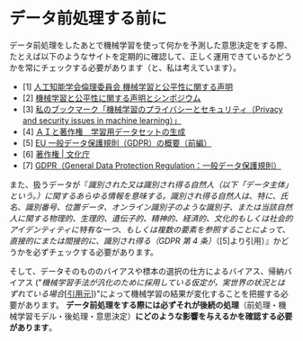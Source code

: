 ﻿# データ前処理する前に

データ前処理をしたあとで機械学習を使って何かを予測した意思決定をする際、たとえば以下のようなサイトを定期的に確認して、正しく運用できているかどうかを常にチェックする必要があります（と、私は考えています）。

- [1] [人工知能学会倫理委員会 機械学習と公平性に関する声明](http://ai-elsi.org/archives/888)
- [2] [機械学習と公平性に関する声明とシンポジウム](http://ai-elsi.org/archives/898)
- [3] [私のブックマーク「機械学習のプライバシーとセキュリティ（Privacy and security issues in machine learning）」](https://www.ai-gakkai.or.jp/resource/my-bookmark/my-bookmark_vol32-no5/)
- [4] [ＡＩと著作権　学習用データセットの生成](http://www.uit-patent.or.jp/%EF%BD%81%EF%BD%89%E3%81%A8%E8%91%97%E4%BD%9C%E6%A8%A9-2/%EF%BD%81%EF%BD%89%E3%81%A8%E8%91%97%E4%BD%9C%E6%A8%A9/)
- [5] [EU 一般データ保護規則（GDPR）の概要（前編）](https://www.intellilink.co.jp/article/column/security-gdpr01.html)
- [6] [著作権 | 文化庁](https://www.bunka.go.jp/seisaku/chosakuken/)
- [7] [GDPR（General Data Protection Regulation：一般データ保護規則）](https://www.ppc.go.jp/enforcement/infoprovision/laws/GDPR/)

また、扱うデータが『_識別された又は識別され得る自然人（以下「データ主体」という。）に関するあらゆる情報を意味する。識別され得る自然人は、特に、氏名、識別番号、位置データ、オンライン識別子のような識別子、または当該自然人に関する物理的、生理的、遺伝子的、精神的、経済的、文化的もしくは社会的アイデンティティに特有な一つ、もしくは複数の要素を参照することによって、直接的にまたは間接的に、識別され得る（GDPR 第 4 条）_（[5]より引用）』かどうかを必ずチェックする必要があります。

そして、データそのもののバイアスや標本の選択の仕方によるバイアス、帰納バイアス ("_機械学習手法が汎化のために採用している仮定が，実世界の状況とはずれている場合_[[引用元](http://ai-elsi.org/wp-content/uploads/2020/01/20200109-fairness_sympo.pdf)])"によって機械学習の結果が変化することを把握する必要があります。
**データ前処理をする際には必ずそれが後続の処理**（前処理・機械学習モデル・後処理・意思決定）**にどのような影響を与えるかを確認する必要があります**。
